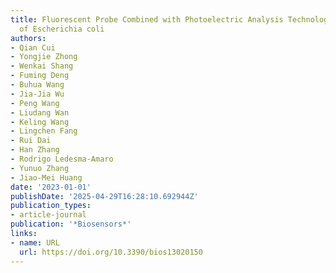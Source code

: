 ```yaml
---
title: Fluorescent Probe Combined with Photoelectric Analysis Technology for Detection
  of Escherichia coli
authors:
- Qian Cui
- Yongjie Zhong
- Wenkai Shang
- Fuming Deng
- Buhua Wang
- Jia‐Jia Wu
- Peng Wang
- Liudang Wan
- Keling Wang
- Lingchen Fang
- Rui Dai
- Han Zhang
- Rodrigo Ledesma‐Amaro
- Yunuo Zhang
- Jiao‐Mei Huang
date: '2023-01-01'
publishDate: '2025-04-29T16:28:10.692944Z'
publication_types:
- article-journal
publication: '*Biosensors*'
links:
- name: URL
  url: https://doi.org/10.3390/bios13020150
---
```

